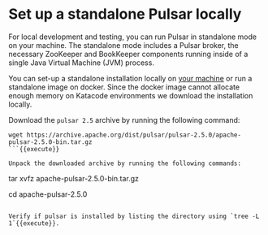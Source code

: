 # Set up a standalone Pulsar locally
For local development and testing, you can run Pulsar in standalone mode on your machine. The standalone mode includes a Pulsar broker, the necessary ZooKeeper and BookKeeper components running inside of a single Java Virtual Machine (JVM) process.

You can set-up a standalone installation locally on [your machine](https://pulsar.apache.org/docs/en/standalone/) or run a standalone image on docker. Since the docker image cannot allocate enough memory on Katacode environments we download the installation locally.

Download the `pulsar 2.5` archive by running the following command:
```
wget https://archive.apache.org/dist/pulsar/pulsar-2.5.0/apache-pulsar-2.5.0-bin.tar.gz
```{{execute}}

Unpack the downloaded archive by running the following commands:

```
tar xvfz apache-pulsar-2.5.0-bin.tar.gz

cd apache-pulsar-2.5.0
```{{execute}}

Verify if pulsar is installed by listing the directory using `tree -L 1`{{execute}}.